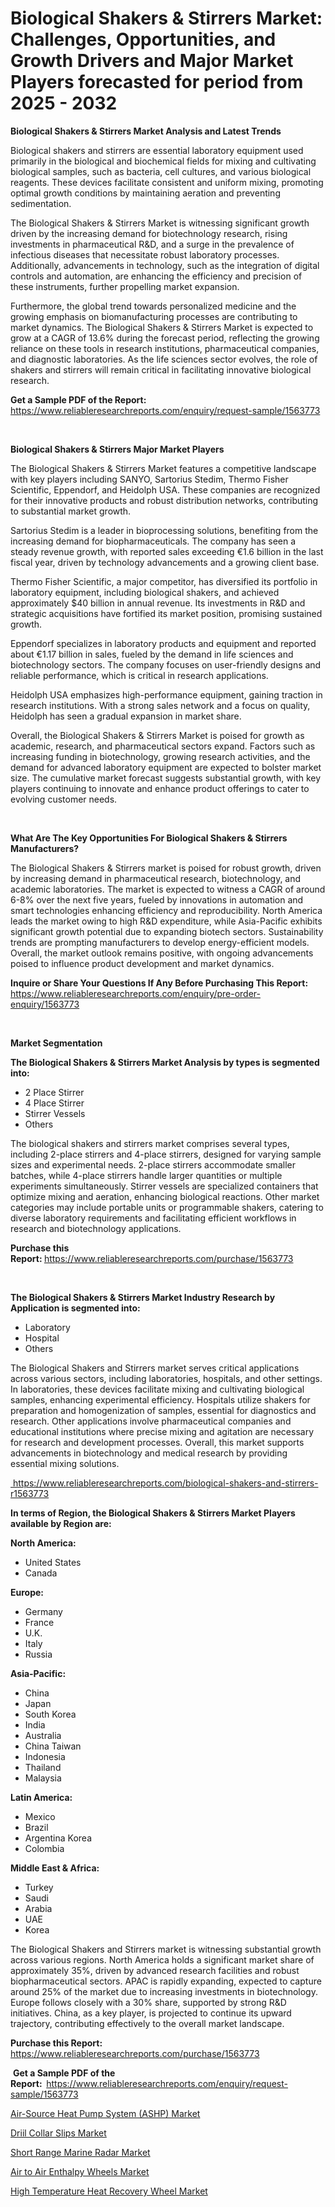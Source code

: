 <p><h1>Biological Shakers & Stirrers Market: Challenges, Opportunities, and Growth Drivers and Major Market Players forecasted for period from 2025 - 2032</h1></p><p><strong>Biological Shakers & Stirrers Market Analysis and Latest Trends</strong></p>
<p><p>Biological shakers and stirrers are essential laboratory equipment used primarily in the biological and biochemical fields for mixing and cultivating biological samples, such as bacteria, cell cultures, and various biological reagents. These devices facilitate consistent and uniform mixing, promoting optimal growth conditions by maintaining aeration and preventing sedimentation. </p><p>The Biological Shakers & Stirrers Market is witnessing significant growth driven by the increasing demand for biotechnology research, rising investments in pharmaceutical R&D, and a surge in the prevalence of infectious diseases that necessitate robust laboratory processes. Additionally, advancements in technology, such as the integration of digital controls and automation, are enhancing the efficiency and precision of these instruments, further propelling market expansion.</p><p>Furthermore, the global trend towards personalized medicine and the growing emphasis on biomanufacturing processes are contributing to market dynamics. The Biological Shakers & Stirrers Market is expected to grow at a CAGR of 13.6% during the forecast period, reflecting the growing reliance on these tools in research institutions, pharmaceutical companies, and diagnostic laboratories. As the life sciences sector evolves, the role of shakers and stirrers will remain critical in facilitating innovative biological research.</p></p>
<p><strong>Get a Sample PDF of the Report:&nbsp;</strong> <a href="https://www.reliableresearchreports.com/enquiry/request-sample/1563773?utm_campaign=13&utm_medium=2&utm_source=Github&utm_content=ia&utm_term=11042025&utm_id=biological-shakers-stirrers">https://www.reliableresearchreports.com/enquiry/request-sample/1563773</a></p>
<p>&nbsp;</p>
<p><strong>Biological Shakers & Stirrers Major Market Players</strong></p>
<p><p>The Biological Shakers & Stirrers Market features a competitive landscape with key players including SANYO, Sartorius Stedim, Thermo Fisher Scientific, Eppendorf, and Heidolph USA. These companies are recognized for their innovative products and robust distribution networks, contributing to substantial market growth.</p><p>Sartorius Stedim is a leader in bioprocessing solutions, benefiting from the increasing demand for biopharmaceuticals. The company has seen a steady revenue growth, with reported sales exceeding €1.6 billion in the last fiscal year, driven by technology advancements and a growing client base.</p><p>Thermo Fisher Scientific, a major competitor, has diversified its portfolio in laboratory equipment, including biological shakers, and achieved approximately $40 billion in annual revenue. Its investments in R&D and strategic acquisitions have fortified its market position, promising sustained growth.</p><p>Eppendorf specializes in laboratory products and equipment and reported about €1.17 billion in sales, fueled by the demand in life sciences and biotechnology sectors. The company focuses on user-friendly designs and reliable performance, which is critical in research applications.</p><p>Heidolph USA emphasizes high-performance equipment, gaining traction in research institutions. With a strong sales network and a focus on quality, Heidolph has seen a gradual expansion in market share.</p><p>Overall, the Biological Shakers & Stirrers Market is poised for growth as academic, research, and pharmaceutical sectors expand. Factors such as increasing funding in biotechnology, growing research activities, and the demand for advanced laboratory equipment are expected to bolster market size. The cumulative market forecast suggests substantial growth, with key players continuing to innovate and enhance product offerings to cater to evolving customer needs.</p></p>
<p>&nbsp;</p>
<p><strong>What Are The Key Opportunities For Biological Shakers & Stirrers Manufacturers?</strong></p>
<p><p>The Biological Shakers & Stirrers market is poised for robust growth, driven by increasing demand in pharmaceutical research, biotechnology, and academic laboratories. The market is expected to witness a CAGR of around 6-8% over the next five years, fueled by innovations in automation and smart technologies enhancing efficiency and reproducibility. North America leads the market owing to high R&D expenditure, while Asia-Pacific exhibits significant growth potential due to expanding biotech sectors. Sustainability trends are prompting manufacturers to develop energy-efficient models. Overall, the market outlook remains positive, with ongoing advancements poised to influence product development and market dynamics.</p></p>
<p><strong>Inquire or Share Your Questions If Any Before Purchasing This Report:</strong> <a href="https://www.reliableresearchreports.com/enquiry/pre-order-enquiry/1563773?utm_campaign=13&utm_medium=2&utm_source=Github&utm_content=ia&utm_term=11042025&utm_id=biological-shakers-stirrers">https://www.reliableresearchreports.com/enquiry/pre-order-enquiry/1563773</a></p>
<p>&nbsp;</p>
<p><strong>Market Segmentation</strong></p>
<p><strong>The Biological Shakers & Stirrers Market Analysis by types is segmented into:</strong></p>
<p><ul><li>2 Place Stirrer</li><li>4 Place Stirrer</li><li>Stirrer Vessels</li><li>Others</li></ul></p>
<p><p>The biological shakers and stirrers market comprises several types, including 2-place stirrers and 4-place stirrers, designed for varying sample sizes and experimental needs. 2-place stirrers accommodate smaller batches, while 4-place stirrers handle larger quantities or multiple experiments simultaneously. Stirrer vessels are specialized containers that optimize mixing and aeration, enhancing biological reactions. Other market categories may include portable units or programmable shakers, catering to diverse laboratory requirements and facilitating efficient workflows in research and biotechnology applications.</p></p>
<p><strong>Purchase this Report:&nbsp;</strong><a href="https://www.reliableresearchreports.com/purchase/1563773?utm_campaign=13&utm_medium=2&utm_source=Github&utm_content=ia&utm_term=11042025&utm_id=biological-shakers-stirrers">https://www.reliableresearchreports.com/purchase/1563773</a></p>
<p>&nbsp;</p>
<p><strong>The Biological Shakers & Stirrers Market Industry Research by Application is segmented into:</strong></p>
<p><ul><li>Laboratory</li><li>Hospital</li><li>Others</li></ul></p>
<p><p>The Biological Shakers and Stirrers market serves critical applications across various sectors, including laboratories, hospitals, and other settings. In laboratories, these devices facilitate mixing and cultivating biological samples, enhancing experimental efficiency. Hospitals utilize shakers for preparation and homogenization of samples, essential for diagnostics and research. Other applications involve pharmaceutical companies and educational institutions where precise mixing and agitation are necessary for research and development processes. Overall, this market supports advancements in biotechnology and medical research by providing essential mixing solutions.</p></p>
<p><a href="https://www.reliableresearchreports.com/biological-shakers-and-stirrers-r1563773?utm_campaign=13&utm_medium=2&utm_source=Github&utm_content=ia&utm_term=11042025&utm_id=biological-shakers-stirrers">&nbsp;https://www.reliableresearchreports.com/biological-shakers-and-stirrers-r1563773</a></p>
<p><strong>In terms of Region, the Biological Shakers & Stirrers Market Players available by Region are:</strong></p>
<p>
    <p> <strong> North America: </strong>
        <ul>
            <li>United States</li>
            <li>Canada</li>
        </ul>
        </p> 
    <p> <strong> Europe: </strong>
        <ul>
            <li>Germany</li>
            <li>France</li>
            <li>U.K.</li>
            <li>Italy</li>
            <li>Russia</li>
        </ul>
        </p> 
    <p> <strong> Asia-Pacific: </strong>
        <ul>
            <li>China</li>
            <li>Japan</li>
            <li>South Korea</li>
            <li>India</li>
            <li>Australia</li>
            <li>China Taiwan</li>
            <li>Indonesia</li>
            <li>Thailand</li>
            <li>Malaysia</li>
        </ul>
        </p> 
    <p> <strong> Latin America: </strong>
        <ul>
            <li>Mexico</li>
            <li>Brazil</li>
            <li>Argentina Korea</li>
            <li>Colombia</li>
        </ul>
        </p> 
    <p> <strong> Middle East & Africa: </strong>
        <ul>
            <li>Turkey</li>
            <li>Saudi</li>
            <li>Arabia</li>
            <li>UAE</li>
            <li>Korea</li>
        </ul>
    </p>
    </p>
<p><p>The Biological Shakers and Stirrers market is witnessing substantial growth across various regions. North America holds a significant market share of approximately 35%, driven by advanced research facilities and robust biopharmaceutical sectors. APAC is rapidly expanding, expected to capture around 25% of the market due to increasing investments in biotechnology. Europe follows closely with a 30% share, supported by strong R&D initiatives. China, as a key player, is projected to continue its upward trajectory, contributing effectively to the overall market landscape.</p></p>
<p><strong>Purchase this Report: </strong><a href="https://www.reliableresearchreports.com/purchase/1563773?utm_campaign=13&utm_medium=2&utm_source=Github&utm_content=ia&utm_term=11042025&utm_id=biological-shakers-stirrers">https://www.reliableresearchreports.com/purchase/1563773</a></p>
<p>&nbsp;<strong>Get a Sample PDF of the Report:&nbsp;&nbsp;</strong><a href="https://www.reliableresearchreports.com/enquiry/request-sample/1563773?utm_campaign=13&utm_medium=2&utm_source=Github&utm_content=ia&utm_term=11042025&utm_id=biological-shakers-stirrers">https://www.reliableresearchreports.com/enquiry/request-sample/1563773</a></p>
<p><strong></strong></p>
<p><p><a href="https://github.com/larotnanonhx/Market-Research-Report-List-1/blob/main/air-source-heat-pump-system-ashp-market.md?utm_campaign=13&utm_medium=2&utm_source=Github&utm_content=ia&utm_term=11042025&utm_id=biological-shakers-stirrers">Air-Source Heat Pump System (ASHP) Market</a></p><p><a href="https://github.com/linnuripat/Market-Research-Report-List-1/blob/main/driil-collar-slips-market.md?utm_campaign=13&utm_medium=2&utm_source=Github&utm_content=ia&utm_term=11042025&utm_id=biological-shakers-stirrers">Driil Collar Slips Market</a></p><p><a href="https://github.com/kelttnandan9/Market-Research-Report-List-1/blob/main/short-range-marine-radar-market.md?utm_campaign=13&utm_medium=2&utm_source=Github&utm_content=ia&utm_term=11042025&utm_id=biological-shakers-stirrers">Short Range Marine Radar Market</a></p><p><a href="https://github.com/borsiflorsfa/Market-Research-Report-List-1/blob/main/air-to-air-enthalpy-wheels-market.md?utm_campaign=13&utm_medium=2&utm_source=Github&utm_content=ia&utm_term=11042025&utm_id=biological-shakers-stirrers">Air to Air Enthalpy Wheels Market</a></p><p><a href="https://github.com/romeoacuffap/Market-Research-Report-List-1/blob/main/high-temperature-heat-recovery-wheel-market.md?utm_campaign=13&utm_medium=2&utm_source=Github&utm_content=ia&utm_term=11042025&utm_id=biological-shakers-stirrers">High Temperature Heat Recovery Wheel Market</a></p></p>